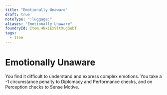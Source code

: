 ```yaml
---
title: "Emotionally Unaware"
draft: true
noteType: ":luggage:"
aliases: "Emotionally Unaware"
foundryId: Item.4Nx1Ex9ltXugSebT
tags:
  - Item
---
```


# Emotionally Unaware

You find it difficult to understand and express complex emotions. You take a -1 circumstance penalty to Diplomacy and Performance checks, and on Perception checks to Sense Motive.
